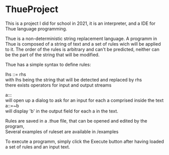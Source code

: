 # ThueProject

This is a project I did for school in 2021, it is an interpreter, and a IDE for Thue language programming.  
  
Thue is a non-deterministic string replacement language.
A programm in Thue is composed of a string of text and a set of rules wich will be applied to it.
The order of the rules is arbitrary and can't be predicted, neither can be the part of the string that will be modified.  
  
Thue has a simple syntax to define rules:  
  
lhs ::= rhs  
with lhs being the string that will be detected and replaced by rhs  
there exists operators for input and output streams  
  
a:::  
will open up a dialog to ask for an input for each a comprised inside the text  
a::=~b  
will display 'b' in the output field for each a in the text.  
  
Rules are saved in a .thue file, that can be opened and edited by the program,  
Several examples of ruleset are available in /examples  
  
To execute a programm, simply click the Execute button after having loaded a set of rules and an input text.
